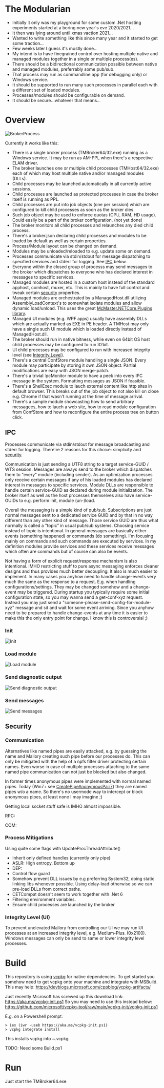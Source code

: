 # The Modularian

* Initially it only was my playground for some custom .Net hosting experiments started at a boring new year's eve 2020/2021...
* It then was lying around until xmas vaction 2021...
* Wanted to write something like this since many year and it started to get some traction...
* Few weeks later I guess it's mostly done...
* My intend is to have finegrained control over hosting multiple native and managed modules together in a single or multiple process(es).
* There should be a bidirectional communication possible between native and managed modules, preferrably some pub/sub.
* That process may run as commandline app (for debugging only) or Windows service.
* It should be supported to run many such processes in parallel each with a different set of loaded modules. 
* Processes/modules should be configurable on demand.
* It should be secure...whatever that means...

# Overview

![BrokerProcess](./img/BrokerProcess.drawio.png)

Currently it works like this:
* There is a single broker process (TMBroker64/32.exe) running as a Windows service. It may be run as AM-PPL when there's a respective ELAM driver.
* The broker launches one or multiple child processes (TMHost64/32.exe) each of which may host multiple native and/or managed modules (DLLs).
* Child processes may be launched automatically in all currently active sessions.
* Child processes are launched as protected processes in case the broker itself is running as PPL.
* Child processes are put into job objects (one per session) which are configured to kill child processes as soon as the broker dies.
* Such job object may be used to enforce quotas (CPU, RAM, HD usage). Could easily be a part of the broker configuration. (not yet done)
* The broker monitors all child processes and relaunches any died child process.
* There's a broker.json declaring child processes and modules to be loaded by default as well as certain properties.
* Process/Module layout can be changed on demand.
* Modules may be unloaded/reloaded to e.g. update some on demand.
* Processes communicate via stdin/stdout for message dispatching to specified services and stderr for logging. See [IPC](#ipc) below.
* Everyone within the closed group of processs may send messages to the broker which dispatches to everyone who has declared interest in messages to specific services.
* Managed modules are hosted in a custom host instead of the standard apphost, comhost, muxer, etc. This is mainly to have full control and tweak certain [security](#security) properties.
* Managed modules are orchestrated by a ManagedHost.dll utilizing AssemblyLoadContext's to somewhat isolate modules and allow dynamic load/unload. This uses the great [McMaster.NETCore.Plugins library](https://github.com/natemcmaster/DotNetCorePlugins).
* Managed UI modules (e.g. WPF apps) usually have assembly DLLs which are actually marked as EXE in PE header. A TMHost may only have a single such UI module which is loaded directly instead of ManagedHost.dll.
* The broker should run in native bitness, while even on 64bit OS host child processes may be configured to run 32bit.
* UI child processes may be configured to run with increased integrity level (see [Integrity Level](#integrity-level-ui)).
* There's a central ConfStore module handling a single JSON. Every module may participate by storing it own JSON object. Partial modifications are easy with JSON merge-patch.
* There's a trivial IpcMonitor module to have a peek into every IPC message in the system. Formatting messages as JSON if feasible.
* There's a ShellExec module to lauch external content like http sites in default browser. This breaks out of the job object to not also kill on close e.g. Chrome if that wasn't running at the time of message arrival.
* There's a sample module showcasting how to send arbitrary messagees, how to lauch a web site, how to read module configuration from ConfStore and how to reconfigure the entire process tree on button click.

## IPC
Processes communicate via stdin/stdout for message broadcasting and stderr for logging.
There're 2 reasons for this choice: simplicity and [security](#communication).

Communication is just sending a UTF8 string to a target service-GUID / WTS session.
Messages are always send to the broker which dispatches them to "every" module (including sender).
As an optimization processes only receive certain messages if any of his loaded modules has declared interest in messages to specific services.
Module DLLs are responsible to handle certain service-GUID as declared during module initialization.
The broker itself as well as the host processes themselves also have service-GUIDs to e.g. perform init, module (un-)load.

Overall the messaging is a simple kind of pub/sub. 
Subscriptions are just normal messages sent to a dedicated service GUID and by that in no way different than any other kind of message. Those service GUID are thus what normally is called a "topic" in usual pub/sub systems. Choosing service instead of topic is intentional. 
In general messages are basically either events (something happened) or commands (do something).
I'm focusing mainly on commands and such commands are executed by services.
In my definition modules provide services and these services receive messages which often are commands but of course can also be events.

Not having a form of explicit request/response mechanism is also intentional.
IMHO restricting stuff to pure async messaging enforces cleaner designs and thus provides much better decoupling. It also is much easier to implement. In many cases you anyhow need to handle change-events very much the same as the response to a request. E.g. when handling configurations/settings. They may be changed somehow and a change-event may be triggered. During startup you typically require some initial configuration state, so you may wanna send a get-conf-xyz request. Instead you may just send a "someone-please-send-config-for-module-xyz" message and sit and wait for some event arriving. Since you anyhow need to be prepared to handle change-events at any time it is easier to make this the only entry point for change.
I know this is controversial ;)

### Init
![Init](./img/ipc-page1.svg)

### Load module
![Load module](./img/ipc-page2.svg)

### Send diagnostic output
![Send diagnostic output](./img/ipc-page3.svg)

### Send messages
![Send messages](./img/ipc-page4.svg)


## Security

### Communication

Alternatives like named pipes are easily attacked, e.g. by guessing the name and Mallory creating such pipe before our processes do. This can only be mitigated with the help of a npfs filter driver protecting certain names. Even worse in case of multiple processes attaching to the same named pipe communication can not just be blocked but also changed.

In former times anonymous pipes were implemented with normal named pipes. Today (Win7+ see [CreatePipeAnonymousPair7](https://stackoverflow.com/questions/60645/overlapped-i-o-on-anonymous-pipe)) they are named pipes w/o a name. So there's no usermode way to intercept or block anonymous pipes, at least none I may imagine ;)

Getting local socket stuff safe is IMHO almost impossible.

RPC:

COM:



### Process Mitigations
Using quite some flags with UpdateProcThreadAttribute()
* Inherit only defined handles (currently only pipe)
* ASLR: High entropy, Bottom up
* DEP:
* Control flow guard
* Somehow prevent DLL issues by e.g preferring System32, doing static linking libs whenever possible. Using delay-load otherwise so we can pre-load DLLs from correct paths.
* CETCompat doesn't seem to work together with .Net 6
* Filtering environment variables.
* Ensure child processes are launched by the broker

### Integrity Level (UI)
To prevent unelevated Mallory from controlling our UI we may run UI processes at an increased integrity level, e.g. Medium-Plus. (0x2100).
Windows messages can only be send to same or lower integrity level processes.

# Build

This repository is using [vcpkg](https://github.com/microsoft/vcpkg) for native dependencies.
To get started you somehow need to get vcpkg onto your machine and integrate with MSBuild.
This may help: https://devblogs.microsoft.com/cppblog/vcpkg-artifacts/

Just recently Microsoft has screwed up this download link: https://aka.ms/vcpkg-init.ps1
So you may need to use this instead below:
https://github.com/microsoft/vcpkg-tool/raw/main/vcpkg-init/vcpkg-init.ps1

 E.g. on a Powershell prompt:
```
> iex (iwr -useb https://aka.ms/vcpkg-init.ps1)
> vcpkg integrate install
```
This installs vcpkg into ~\.vcpkg

TODO: Need some Build.ps1

# Run

Just start the TMBroker64.exe
